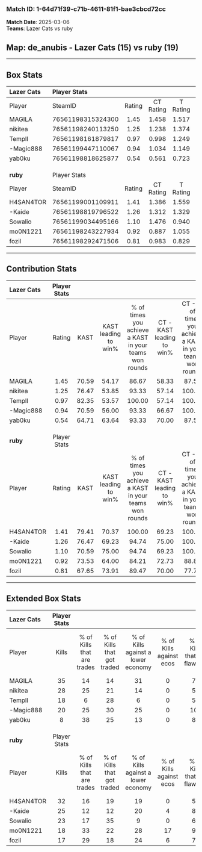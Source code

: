 ### Match ID: 1-64d71f39-c71b-4611-81f1-bae3cbcd72cc  
**Match Date**: 2025-03-06  
**Teams**: Lazer Cats vs ruby  

## **Map**: de_anubis - Lazer Cats (15) vs ruby (19)  
---  

## Box Stats  

| **Lazer Cats** | Player Stats      |        |           |          |       |       |       |         |        |      |     |
| :- | :- | :-: | :-: | :-: | :-: | :-: | :-: | :-: | :-: | :-: | :-: |
| Player         | SteamID           | Rating | CT Rating | T Rating | KAST  |  ADR  | Kills | Assists | Deaths | K/D  | HS% |
| MAGILA         | 76561198315324300 |  1.45  |   1.458   |  1.517   | 70.59 | 112.9 |  35   |    6    |   25   | 1.40 | 54  |
| nikitea        | 76561198240113250 |  1.25  |   1.238   |  1.374   | 76.47 | 82.0  |  28   |    6    |   23   | 1.22 | 53  |
| Templl         | 76561198161879817 |  0.97  |   0.998   |  1.249   | 82.35 | 60.3  |  18   |   11    |   24   | 0.75 | 61  |
| -Magic888      | 76561199447110067 |  0.94  |   1.034   |  1.149   | 70.59 | 60.6  |  20   |    6    |   23   | 0.87 | 10  |
| yab0ku         | 76561198818625877 |  0.54  |   0.561   |  0.723   | 64.71 | 36.7  |   8   |    6    |   21   | 0.38 | 62  |
|                |                   |        |           |          |       |       |       |         |        |      |     |
|                |                   |        |           |          |       |       |       |         |        |      |     |
|                |                   |        |           |          |       |       |       |         |        |      |     |
| **ruby**       | Player Stats      |        |           |          |       |       |       |         |        |      |     |
| Player         | SteamID           | Rating | CT Rating | T Rating | KAST  |  ADR  | Kills | Assists | Deaths | K/D  | HS% |
| H4SAN4TOR      | 76561199001109911 |  1.41  |   1.386   |  1.559   | 79.41 | 89.1  |  32   |    5    |   22   | 1.45 | 43  |
| -Kaide         | 76561198819796522 |  1.26  |   1.312   |  1.329   | 76.47 | 86.1  |  25   |   14    |   20   | 1.25 | 52  |
| Sowalio        | 76561199034495166 |  1.10  |   1.476   |  0.940   | 70.59 | 82.2  |  23   |    6    |   22   | 1.05 | 52  |
| mo0N1221       | 76561198243227934 |  0.92  |   0.887   |  1.055   | 73.53 | 54.7  |  18   |    7    |   21   | 0.86 | 44  |
| fozil          | 76561198292471506 |  0.81  |   0.983   |  0.829   | 67.65 | 60.3  |  17   |    6    |   25   | 0.68 | 35  |
---  

## Contribution Stats  

| **Lazer Cats** | Player Stats |       |                      |                                                        |                           |                                                             |                          |                                                            |
| :- | :-: | :-: | :-: | :-: | :-: | :-: | :-: | :-: |
| Player         |    Rating    | KAST  | KAST leading to win% | % of times you achieve a KAST in your teams won rounds | CT - KAST leading to win% | CT - % of times you achieve a KAST in your teams won rounds | T - KAST leading to win% | T - % of times you achieve a KAST in your teams won rounds |
| MAGILA         |     1.45     | 70.59 |        54.17         |                         86.67                          |           58.33           |                            87.50                            |          50.00           |                           85.71                            |
| nikitea        |     1.25     | 76.47 |        53.85         |                         93.33                          |           57.14           |                           100.00                            |          50.00           |                           85.71                            |
| Templl         |     0.97     | 82.35 |        53.57         |                         100.00                         |           57.14           |                           100.00                            |          50.00           |                           100.00                           |
| -Magic888      |     0.94     | 70.59 |        56.00         |                         93.33                          |           66.67           |                           100.00                            |          46.15           |                           85.71                            |
| yab0ku         |     0.54     | 64.71 |        63.64         |                         93.33                          |           70.00           |                            87.50                            |          58.33           |                           100.00                           |
|                |              |       |                      |                                                        |                           |                                                             |                          |                                                            |
|                |              |       |                      |                                                        |                           |                                                             |                          |                                                            |
|                |              |       |                      |                                                        |                           |                                                             |                          |                                                            |
| **ruby**       | Player Stats |       |                      |                                                        |                           |                                                             |                          |                                                            |
| Player         |    Rating    | KAST  | KAST leading to win% | % of times you achieve a KAST in your teams won rounds | CT - KAST leading to win% | CT - % of times you achieve a KAST in your teams won rounds | T - KAST leading to win% | T - % of times you achieve a KAST in your teams won rounds |
| H4SAN4TOR      |     1.41     | 79.41 |        70.37         |                         100.00                         |           69.23           |                           100.00                            |          71.43           |                           100.00                           |
| -Kaide         |     1.26     | 76.47 |        69.23         |                         94.74                          |           75.00           |                           100.00                            |          64.29           |                           90.00                            |
| Sowalio        |     1.10     | 70.59 |        75.00         |                         94.74                          |           69.23           |                           100.00                            |          81.82           |                           90.00                            |
| mo0N1221       |     0.92     | 73.53 |        64.00         |                         84.21                          |           72.73           |                            88.89                            |          57.14           |                           80.00                            |
| fozil          |     0.81     | 67.65 |        73.91         |                         89.47                          |           70.00           |                            77.78                            |          76.92           |                           100.00                           |
---  

## Extended Box Stats  

| **Lazer Cats** | Player Stats |                            |                            |                                    |                         |                              |                                 |        |                             |                                     |                          |                               |                            |
| :- | :-: | :-: | :-: | :-: | :-: | :-: | :-: | :-: | :-: | :-: | :-: | :-: | :-: |
| Player         |    Kills     | % of Kills that are trades | % of Kills that got traded | % of Kills against a lower economy | % of Kills against ecos | % of Kills that are flawless | % of Kills that are close duels | Deaths | % of Deaths that get traded | % of Deaths against a lower economy | % of Deaths against ecos | % of Deaths that are flawless | % of Deaths that are close |
| MAGILA         |      35      |             14             |             14             |                 31                 |            0            |              74              |                6                |   25   |              8              |                  4                  |            0             |              64               |             4              |
| nikitea        |      28      |             25             |             21             |                 14                 |            0            |              54              |                7                |   23   |             13              |                  9                  |            0             |              74               |             0              |
| Templl         |      18      |             6              |             28             |                 6                  |            0            |              56              |                6                |   24   |             38              |                  8                  |            0             |              71               |             4              |
| -Magic888      |      20      |             25             |             30             |                 25                 |            0            |             100              |                5                |   23   |             22              |                  4                  |            0             |              83               |             0              |
| yab0ku         |      8       |             38             |             25             |                 13                 |            0            |              88              |               13                |   21   |             29              |                  0                  |            0             |              67               |             5              |
|                |              |                            |                            |                                    |                         |                              |                                 |        |                             |                                     |                          |                               |                            |
|                |              |                            |                            |                                    |                         |                              |                                 |        |                             |                                     |                          |                               |                            |
|                |              |                            |                            |                                    |                         |                              |                                 |        |                             |                                     |                          |                               |                            |
| **ruby**       | Player Stats |                            |                            |                                    |                         |                              |                                 |        |                             |                                     |                          |                               |                            |
| Player         |    Kills     | % of Kills that are trades | % of Kills that got traded | % of Kills against a lower economy | % of Kills against ecos | % of Kills that are flawless | % of Kills that are close duels | Deaths | % of Deaths that get traded | % of Deaths against a lower economy | % of Deaths against ecos | % of Deaths that are flawless | % of Deaths that are close |
| H4SAN4TOR      |      32      |             16             |             19             |                 19                 |            0            |              53              |                6                |   22   |             18              |                  5                  |            0             |              68               |             0              |
| -Kaide         |      25      |             12             |             12             |                 20                 |            4            |              80              |                0                |   20   |             20              |                 10                  |            0             |              55               |             20             |
| Sowalio        |      23      |             17             |             35             |                 9                  |            0            |              65              |                4                |   22   |             27              |                  5                  |            0             |              68               |             14             |
| mo0N1221       |      18      |             33             |             22             |                 28                 |           17            |              94              |                0                |   21   |             14              |                  5                  |            0             |              90               |             0              |
| fozil          |      17      |             29             |             18             |                 24                 |            6            |              76              |                0                |   25   |             24              |                  8                  |            0             |              68               |             0              |
